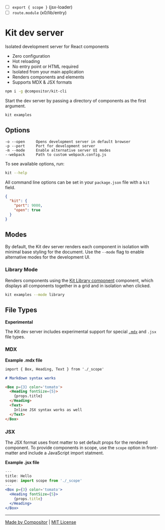 
- [ ] `export { scope }` (jsx-loader)
- [ ] `route.module` (x0/lib/entry)

# Kit dev server

Isolated development server for React components

- Zero configuration
- Hot reloading
- No entry point or HTML required
- Isolated from your main application
- Renders components and elements
- Supports MDX & JSX formats

```sh
npm i -g @compositor/kit-cli
```

Start the dev server by passing a directory of components as the first argument.

```sh
kit examples
```

## Options

```
-o --open     Opens development server in default browser
-p --port     Port for development server
-m --mode     Enable alternative server UI modes
--webpack     Path to custom webpack.config.js
```

To see available options, run:

```sh
kit --help
```

All command line options can be set in your `package.json` file with a `kit` field.

```json
{
  "kit": {
    "port": 9000,
    "open": true
  }
}
```

<!--
Add docs for
- [ ] x0 custom App
-->

## Modes

By default, the Kit dev server renders each component in isolation with minimal base styling for the document.
Use the `--mode` flag to enable alternative modes for the development UI.

### Library Mode

Renders components using the [Kit Library component][Library] component, which displays all components together in a grid and in isolation when clicked.

```sh
kit examples --mode library
```

[Library]: ../core/docs/Library.md

## File Types

**Experimental**

The Kit dev server includes experimental support for special [`.mdx`][mdx] and `.jsx` file types.

### MDX

**Example .mdx file**
```md
import { Box, Heading, Text } from './_scope'

# Markdown syntax works

<Box p={3} color='tomato'>
  <Heading fontSize={5}>
    {props.title}
  </Heading>
  <Text>
    Inline JSX syntax works as well
  </Text>
</Box>
```

### JSX

The JSX format uses front matter to set default props for the rendered component.
To provide components in scope, use the `scope` option in front-matter and include a JavaScript import statment.

**Example .jsx file**
```jsx
---
title: Hello
scope: import scope from './_scope'
---
<Box p={3} color='tomato'>
  <Heading fontSize={5}>
    {props.title}
  </Heading>
</Box>
```

---

[Made by Compositor](https://compositor.io/)
|
[MIT License](LICENSE.md)

[mdx]: https://github.com/mdx-js/mdx
[jsx]: https://github.com/c8r/jsx-loader
[sc]: https://github.com/styled-components/styled-components
[theme-provider]: https://www.styled-components.com/docs/advanced#theming
